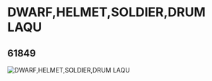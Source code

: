 # DWARF,HELMET,SOLDIER,DRUM LAQU
## 61849
![DWARF,HELMET,SOLDIER,DRUM LAQU](https://lc-www-live-s.legocdn.com/media/bricks/5/2/4594634.jpg)